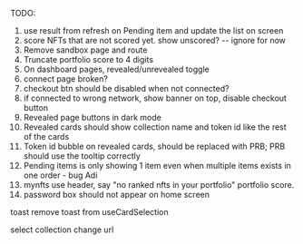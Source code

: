 TODO:

1. use result from refresh on Pending item and update the list on screen
2. score NFTs that are not scored yet. show unscored? -- ignore for now
3. Remove sandbox page and route
4. Truncate portfolio score to 4 digits
5. On dashboard pages, revealed/unrevealed toggle
6. connect page broken?
7. checkout btn should be disabled when not connected?
8. if connected to wrong network, show banner on top, disable checkout button
9. Revealed page buttons in dark mode
10. Revealed cards should show collection name and token id like the rest of the cards
11. Token id bubble on revealed cards, should be replaced with PRB; PRB should use the tooltip correctly
12. Pending items is only showing 1 item even when multiple items exists in one order - bug Adi
13. mynfts use header, say "no ranked nfts in your portfolio" portfolio score.
14. password box should not appear on home screen

toast remove toast from useCardSelection

select collection change url
